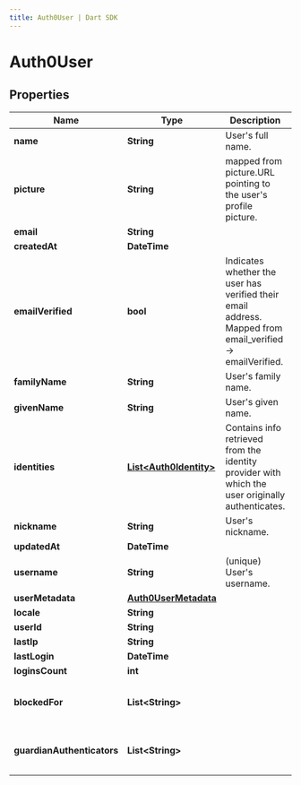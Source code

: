 ```yaml
---
title: Auth0User | Dart SDK
---
```


# Auth0User

## Properties
Name | Type | Description | Notes
------------ | ------------- | ------------- | -------------
**name** | **String** |  User's full name. | [optional] 
**picture** | **String** | mapped from picture.URL pointing to the user's profile picture.  | [optional] 
**email** | **String** |  | [optional] 
**createdAt** | **DateTime** |  | [optional] 
**emailVerified** | **bool** | Indicates whether the user has verified their email address. Mapped from email_verified -> emailVerified. | [optional] 
**familyName** | **String** | User's family name. | [optional] 
**givenName** | **String** | User's given name.  | [optional] 
**identities** | [**List\<Auth0Identity\>**](Auth0Identity) | Contains info retrieved from the identity provider with which the user originally authenticates. | [optional] [default to const []]
**nickname** | **String** | User's nickname.  | [optional] 
**updatedAt** | **DateTime** |  | [optional] 
**username** | **String** |  (unique) User's username.   | [optional] 
**userMetadata** | [**Auth0UserMetadata**](Auth0UserMetadata) |  | [optional] 
**locale** | **String** |  | [optional] 
**userId** | **String** |  | [optional] 
**lastIp** | **String** |  | [optional] 
**lastLogin** | **DateTime** |  | [optional] 
**loginsCount** | **int** |  | [optional] 
**blockedFor** | **List\<String\>** |  | [optional] [default to const []]
**guardianAuthenticators** | **List\<String\>** |  | [optional] [default to const []]



